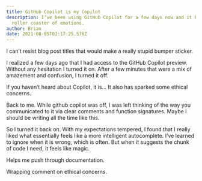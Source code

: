```yaml
---
title: GitHub Copilot is my Copilot
description: I’ve been using GitHub Copilot for a few days now and it has been a
  roller coaster of emotions.
author: Brian
date: 2021-08-05T02:17:25.576Z
---
```

I can’t resist blog post titles that would make a really stupid bumper sticker.

I realized a few days ago that I had access to the GitHub Copilot preview. Without any hesitation I turned it on. After a few minutes that were a mix of amazement and confusion, I turned it off.

If you haven’t heard about Copilot, it is… It also has sparked some ethical concerns.

Back to me. While github copilot was off, I was left thinking of the way you communicated to it via clear comments and function signatures. Maybe I should be writing all the time like this.

So I turned it back on. With my expectations tempered, I found that I really liked what essentially feels like a more intelligent autocomplete. I’ve learned to ignore when it is wrong, which is often. But when it suggests the chunk of code I need, it feels like magic.

Helps me push through documentation.

Wrapping comment on ethical concerns.